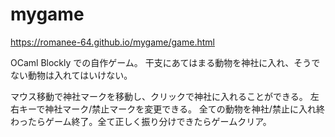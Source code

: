 # mygame

https://romanee-64.github.io/mygame/game.html

OCaml Blockly での自作ゲーム。
干支にあてはまる動物を神社に入れ、そうでない動物は入れてはいけない。


マウス移動で神社マークを移動し、クリックで神社に入れることができる。
左右キーで神社マーク/禁止マークを変更できる。
全ての動物を神社/禁止に入れ終わったらゲーム終了。全て正しく振り分けできたらゲームクリア。
